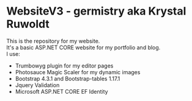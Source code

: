 # WebsiteV3 - germistry aka Krystal Ruwoldt

This is the repository for my website. <br/>
It's a basic ASP.NET CORE website for my portfolio and blog. </br>
I use:
<ul>
  <li>
    Trumbowyg plugin for my editor pages 
  </li>
  <li>
    Photosauce Magic Scaler for my dynamic images 
  </li>
  <li>
    Bootstrap 4.3.1 and Bootstrap-tables 1.17.1
  </li>
  <li>
    Jquery Validation  
  </li>  
  <li>
    Microsoft ASP.NET CORE EF Identity 
  </li>
</ul>
